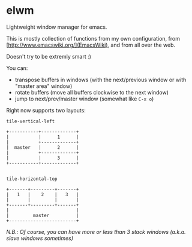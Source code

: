 elwm
====

Lightweight window manager for emacs.

This is mostly collection of functions from my own configuration, from [http://www.emacswiki.org/](EmacsWiki), and from all over the web.

Doesn't try to be extremly smart :)

You can:
* transpose buffers in windows (with the next/previous window or with "master area" window)
* rotate buffers (move all buffers clockwise to the next window)
* jump to next/prev/master window (somewhat like `C-x o`)

Right now supports two layouts:

    tile-vertical-left

    +-----------+-------------+
    |           |      1      |
    |           +-------------+
    |  master   |      2      |
    |           +-------------+
    |           |      3      |
    +-----------+-------------+


    tile-horizontal-top

    +-------+---------+-------+
    |   1   |    2    |   3   |
    |       |         |       |
    +-------+---------+-------+
    |                         |
    |         master          |
    +-------------------------+

*N.B.: Of course, you can have more or less than 3 stack windows (a.k.a. slave windows sometimes)*
